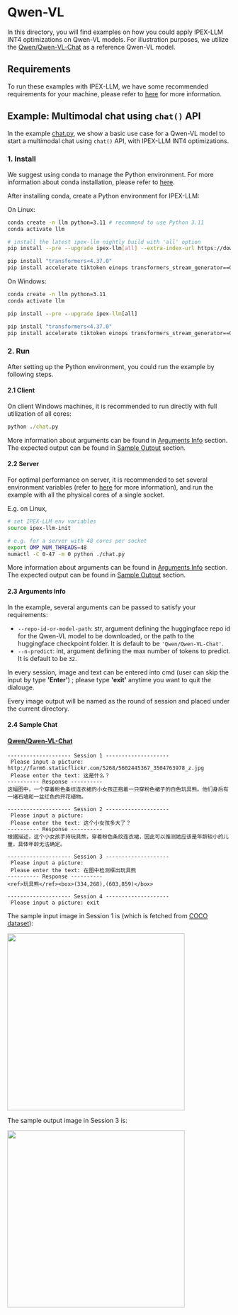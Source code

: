 # Qwen-VL
In this directory, you will find examples on how you could apply IPEX-LLM INT4 optimizations on Qwen-VL models. For illustration purposes, we utilize the [Qwen/Qwen-VL-Chat](https://huggingface.co/Qwen/Qwen-VL-Chat) as a reference Qwen-VL model.

## Requirements
To run these examples with IPEX-LLM, we have some recommended requirements for your machine, please refer to [here](../README.md#recommended-requirements) for more information.

## Example: Multimodal chat using `chat()` API
In the example [chat.py](./chat.py), we show a basic use case for a Qwen-VL model to start a multimodal chat using `chat()` API, with IPEX-LLM INT4 optimizations.
### 1. Install
We suggest using conda to manage the Python environment. For more information about conda installation, please refer to [here](https://conda-forge.org/download/).

After installing conda, create a Python environment for IPEX-LLM:

On Linux:

```bash
conda create -n llm python=3.11 # recommend to use Python 3.11
conda activate llm

# install the latest ipex-llm nightly build with 'all' option
pip install --pre --upgrade ipex-llm[all] --extra-index-url https://download.pytorch.org/whl/cpu

pip install "transformers<4.37.0"
pip install accelerate tiktoken einops transformers_stream_generator==0.0.4 scipy torchvision pillow tensorboard matplotlib # additional package required for Qwen-VL-Chat to conduct generation

```

On Windows:

```cmd
conda create -n llm python=3.11
conda activate llm

pip install --pre --upgrade ipex-llm[all]

pip install "transformers<4.37.0"
pip install accelerate tiktoken einops transformers_stream_generator==0.0.4 scipy torchvision pillow tensorboard matplotlib

```

### 2. Run
After setting up the Python environment, you could run the example by following steps.

#### 2.1 Client
On client Windows machines, it is recommended to run directly with full utilization of all cores:
```cmd
python ./chat.py
```
More information about arguments can be found in [Arguments Info](#23-arguments-info) section. The expected output can be found in [Sample Output](#24-sample-output) section.

#### 2.2 Server
For optimal performance on server, it is recommended to set several environment variables (refer to [here](../README.md#best-known-configuration-on-linux) for more information), and run the example with all the physical cores of a single socket.

E.g. on Linux,
```bash
# set IPEX-LLM env variables
source ipex-llm-init

# e.g. for a server with 48 cores per socket
export OMP_NUM_THREADS=48
numactl -C 0-47 -m 0 python ./chat.py
```
More information about arguments can be found in [Arguments Info](#23-arguments-info) section. The expected output can be found in [Sample Output](#24-sample-output) section.

#### 2.3 Arguments Info
In the example, several arguments can be passed to satisfy your requirements:

- `--repo-id-or-model-path`: str, argument defining the huggingface repo id for the Qwen-VL model to be downloaded, or the path to the huggingface checkpoint folder. It is default to be `'Qwen/Qwen-VL-Chat'`.
- `--n-predict`: int, argument defining the max number of tokens to predict. It is default to be `32`.
  
In every session, image and text can be entered into cmd (user can skip the input by type **'Enter'**) ; please type **'exit'** anytime you want to quit the dialouge.

Every image output will be named as the round of session and placed under the current directory.

#### 2.4 Sample Chat
#### [Qwen/Qwen-VL-Chat](https://huggingface.co/Qwen/Qwen-VL-Chat)

```log
-------------------- Session 1 --------------------
 Please input a picture: http://farm6.staticflickr.com/5268/5602445367_3504763978_z.jpg
 Please enter the text: 这是什么？
---------- Response ----------
这幅图中，一个穿着粉色条纹连衣裙的小女孩正抱着一只穿粉色裙子的白色玩具熊。他们身后有一堵石墙和一盆红色的开花植物。 

-------------------- Session 2 --------------------
 Please input a picture: 
 Please enter the text: 这个小女孩多大了？
---------- Response ----------
根据描述，这个小女孩手持玩具熊，穿着粉色条纹连衣裙，因此可以推测她应该是年龄较小的儿童，具体年龄无法确定。 

-------------------- Session 3 --------------------
 Please input a picture: 
 Please enter the text: 在图中检测框出玩具熊
---------- Response ----------
<ref>玩具熊</ref><box>(334,268),(603,859)</box> 

-------------------- Session 4 --------------------
 Please input a picture: exit
```
The sample input image in Session 1 is (which is fetched from [COCO dataset](https://cocodataset.org/#explore?id=264959)):

<a href="http://farm6.staticflickr.com/5268/5602445367_3504763978_z.jpg"><img width=400px src="http://farm6.staticflickr.com/5268/5602445367_3504763978_z.jpg" ></a>

The sample output image in Session 3 is:

<a href="https://llm-assets.readthedocs.io/en/latest/_images/qwen-vl-example-output.png"><img width=400px  src="https://llm-assets.readthedocs.io/en/latest/_images/qwen-vl-example-output.png" ></a>

